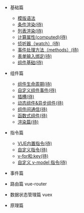 * 基础篇
  * [模版语法](./)
  * [条件渲染(待)](./)
  * [列表渲染(待)](./)
  * [计算属性(computed)(待)](./)
  * [侦听器（watch）(待)](./)
  * [事件处理方法（methods）(待)](./)
  * [表单输入绑定(待)](./)
  * [组件基础(待)](./)

* 组件篇
  * [组件生命周期(待)](./)
  * [自定义组件事件(待)](./)
  * [插槽(待)](./)
  * [动态组件&异步组件(待)](./)
  * [组件间通信(待)](./)
  * [函数式组件(待)](./)
  * [渲染篇(待)](./)

* 指令篇
  * [VUE内置指令(待)](./)
  * [自定义指令(待)](./)
  * [v-for和:key(待)](./)
  * [自定义 v-model 指令(待)](./)

* 事件篇

* 路由篇 vue-router

* 数据状态管理篇 vuex

* 原理篇
